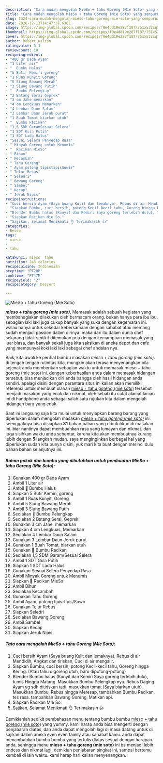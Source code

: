 ```yaml
---
description: "Cara mudah mengolah MieSo + tahu Goreng (Mie Soto) yang sempurna"
title: "Cara mudah mengolah MieSo + tahu Goreng (Mie Soto) yang sempurna"
slug: 1324-cara-mudah-mengolah-mieso-tahu-goreng-mie-soto-yang-sempurna
date: 2020-12-13T14:47:37.636Z
image: https://img-global.cpcdn.com/recipes/f0e4dd19e287f187/751x532cq70/mieso-tahu-goreng-mie-soto-foto-resep-utama.jpg
thumbnail: https://img-global.cpcdn.com/recipes/f0e4dd19e287f187/751x532cq70/mieso-tahu-goreng-mie-soto-foto-resep-utama.jpg
cover: https://img-global.cpcdn.com/recipes/f0e4dd19e287f187/751x532cq70/mieso-tahu-goreng-mie-soto-foto-resep-utama.jpg
author: Robert Walton
ratingvalue: 3.1
reviewcount: 10
recipeingredient:
- "400 gr Dada Ayam"
- "1 Liter air"
- "  Bumbu Halus"
- "5 Butir Kemiri goreng"
- "1 Ruas Kunyit Goreng"
- "5 Siung Bawang Merah"
- "3 Siung Bawang Putih"
- "  Bumbu Pelengkap"
- "2 Batang Serai Geprek"
- "3 cm Jahe memarkan"
- "4 cm Lengkuas Memarkan"
- "4 Lembar Daun Salam"
- "3 Lembar Daun Jeruk purut"
- "1 Buah Tomat biarkan utuh"
- "  Bumbu Racikan"
- "1,5 SDM GaramSesuai Selera"
- "1 SDT Gula Putih"
- "1 SDT Lada Halus"
- "Sesuai Selera Penyedap Rasa"
- " Minyak Goreng untuk Menumis"
- "  Racikan MieSo"
- " Bihun"
- " Kecambah"
- " Tahu Goreng"
- " Ayam potong tipistipisSuwir"
- " Telur Rebus"
- " Seledri"
- " Bawang Goreng"
- " Sambel"
- " Kecap"
- " Jeruk Nipis"
recipeinstructions:
- "Cuci bersih Ayam (Saya buang Kulit dan lemaknya), Rebus di air Mendidih, Angkat dan tiriskan, Cuci di air mengalir."
- "Siapkan Bumbu, cuci bersih, potong Kecil-kecil tahu, Goreng hingga Kering. (Atau tahu digoreng utuh, baru dipotong-potong)"
- "Blender Bumbu halus (Kunyit dan Kemiri Saya goreng terlebih dulu), tumis Hingga Matang. Masukkan Bumbu Pelengkap nya. Rebus Daging Ayam yg sdh ditiriskan tadi, masukkan tomat (Saya biarkan utuh) Masukkan Bumbu, Rebus hingga Meresap, tambahkan Bumbu Racikan, tes rasa. tambahkan Bawang Goreng, Matikan api."
- "Siapkan Racikan Mie So."
- "Sajikan, Selamat Menikmati 👌 Terimakasih 👍"
categories:
- Resep
tags:
- mieso
- 
- tahu

katakunci: mieso  tahu 
nutrition: 245 calories
recipecuisine: Indonesian
preptime: "PT20M"
cooktime: "PT47M"
recipeyield: "2"
recipecategory: Dessert

---
```



![MieSo + tahu Goreng (Mie Soto)](https://img-global.cpcdn.com/recipes/f0e4dd19e287f187/751x532cq70/mieso-tahu-goreng-mie-soto-foto-resep-utama.jpg)

<b><i>mieso + tahu goreng (mie soto)</i></b>, Memasak adalah sebuah kegiatan yang membahagiakan dilakukan oleh bermacam orang. bukan hanya para ibu ibu, sebagian laki laki juga cukup banyak yang suka dengan kegemaran ini. walau hanya untuk sekedar kebersamaan dengan sahabat atau memang sudah menjadi passion dalam dirinya. maka dari itu dalam dunia chef sekarang tidak sedikit ditemukan pria dengan kemampuan memasak yang luar biasa, dan banyak sekali juga kita saksikan di aneka depot dan cafe yang mempunyai koki laki laki sebagai chef andalan nya.



Baik, kita awali ke perihal bumbu masakan <i>mieso + tahu goreng (mie soto)</i>. di tengah tengah rutinitas kita, mungkin akan terasa menyenangkan bila sejenak anda memberikan sebagian waktu untuk memasak mieso + tahu goreng (mie soto) ini. dengan keberhasilan anda dalam memasak hidangan tersebut, bisa menjadikan diri anda bangga oleh hasil hidangan anda sendiri. apalagi disini dengan perantara situs ini kalian akan memiliki referensi untuk membuat olahan <u>mieso + tahu goreng (mie soto)</u> tersebut menjadi masakan yang enak dan nikmat, oleh sebab itu catat alamat laman ini di handphone anda sebagai salah satu rujukan kita dalam mengolah hidangan baru yang enak.


Saat ini langsung saja kita mulai untuk menyiapkan barang barang yang diperlukan dalam mengolah masakan <u><i>mieso + tahu goreng (mie soto)</i></u> ini. seenggaknya bisa disiapkan <b>31</b> bahan bahan yang dibutuhkan di masakan ini. biar nantinya dapat membuahkan rasa yang lumayan dan nikmat. dan juga sisihkan waktu anda sebentar, karena kita akan membuatnya kurang lebih dengan <b>5</b> langkah mudah. saya menginginkan berbagai hal yang diperlukan sudah kita punya disini, yuk mari kita buat dengan merinci dulu bahan bahan selanjutnya ini.

<!--inarticleads1-->

##### Bahan pokok dan bumbu yang dibutuhkan untuk pembuatan MieSo + tahu Goreng (Mie Soto):

1. Gunakan 400 gr Dada Ayam
1. Ambil 1 Liter air
1. Ambil  📝 Bumbu Halus
1. Siapkan 5 Butir Kemiri, goreng
1. Ambil 1 Ruas Kunyit, Goreng
1. Ambil 5 Siung Bawang Merah
1. Ambil 3 Siung Bawang Putih
1. Sediakan  📝 Bumbu Pelengkap
1. Sediakan 2 Batang Serai, Geprek
1. Gunakan 3 cm Jahe, memarkan
1. Siapkan 4 cm Lengkuas, Memarkan
1. Sediakan 4 Lembar Daun Salam
1. Gunakan 3 Lembar Daun Jeruk purut
1. Gunakan 1 Buah Tomat, biarkan utuh
1. Gunakan  📝 Bumbu Racikan
1. Sediakan 1,5 SDM Garam/Sesuai Selera
1. Ambil 1 SDT Gula Putih
1. Siapkan 1 SDT Lada Halus
1. Gunakan Sesuai Selera Penyedap Rasa
1. Ambil  Minyak Goreng untuk Menumis
1. Siapkan  📝 Racikan MieSo
1. Ambil  Bihun
1. Sediakan  Kecambah
1. Gunakan  Tahu Goreng
1. Ambil  Ayam, potong tipis-tipis/Suwir
1. Gunakan  Telur Rebus
1. Siapkan  Seledri
1. Sediakan  Bawang Goreng
1. Ambil  Sambel
1. Siapkan  Kecap
1. Siapkan  Jeruk Nipis




<!--inarticleads2-->

##### Tata cara mengolah MieSo + tahu Goreng (Mie Soto):

1. Cuci bersih Ayam (Saya buang Kulit dan lemaknya), Rebus di air Mendidih, Angkat dan tiriskan, Cuci di air mengalir.
1. Siapkan Bumbu, cuci bersih, potong Kecil-kecil tahu, Goreng hingga Kering. (Atau tahu digoreng utuh, baru dipotong-potong)
1. Blender Bumbu halus (Kunyit dan Kemiri Saya goreng terlebih dulu), tumis Hingga Matang. Masukkan Bumbu Pelengkap nya. Rebus Daging Ayam yg sdh ditiriskan tadi, masukkan tomat (Saya biarkan utuh) Masukkan Bumbu, Rebus hingga Meresap, tambahkan Bumbu Racikan, tes rasa. tambahkan Bawang Goreng, Matikan api.
1. Siapkan Racikan Mie So.
1. Sajikan, Selamat Menikmati 👌 Terimakasih 👍




Demikianlah sedikit pembahasan menu tentang bumbu bumbu <u>mieso + tahu goreng (mie soto)</u> yang yummy. kami harap anda bisa mengerti dengan penjabaran diatas, dan anda dapat mengolah lagi di masa datang untuk di sajikan dalam aneka even even family atau sahabat kamu. anda dapat menambahkan bumbu bumbu yang tertulis diatas sesuai dengan harapan anda, sehingga menu <b>mieso + tahu goreng (mie soto)</b> ini bs menjadi lebih endess dan nikmat lagi. demikian penjabaran singkat ini, sampai bertemu kembali di lain waktu. kami harap hari kalian menyenangkan.
